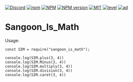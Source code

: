 [![Discord](https://discordapp.com/api/guilds/558296123794653206/embed.png)](https://discord.gg/KNBGZU2)
[![npm](https://img.shields.io/npm/v/npm.svg)](https://www.npmjs.com/package/sangoon_is_math)
[![NPM](https://nodei.co/npm/sangoon_is_math.png?downloads=true&downloadRank=true&stars=true)](https://nodei.co/npm/sangoon_is_math/)
[![NPM version](https://badge.fury.io/js/sangoon_is_math.svg)](http://badge.fury.io/jssangoon_is_math/)
[![MIT](https://img.shields.io/dub/l/vibe-d.svg)](https://www.npmjs.com/package/sangoon_is_math)
[![level](https://img.shields.io/github/package-json/v/ttakkku/Sangoon_Is_Math.svg)](https://www.npmjs.com/package/sangoon_is_math)
[![ad](https://img.shields.io/npm/dw/sangoon_is_math.svg)](https://www.npmjs.com/package/sangoon_is_math)
# Sangoon_Is_Math

Usage:
```
const SIM = require("sangoon_is_math");

console.log(SIM.plus(3, 4))
console.log(SIM.Minus(3, 4))
console.log(SIM.multiply(3, 4))
console.log(SIM.division(3, 4))
console.log(SIM.caret(3, 4))
```
